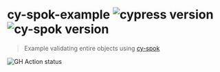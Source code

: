 # cy-spok-example ![cypress version](https://img.shields.io/badge/cypress-9.7.0-brightgreen) ![cy-spok version](https://img.shields.io/badge/cy--spok-1.7.0-brightgreen)
> Example validating entire objects using [cy-spok](https://github.com/bahmutov/cy-spok)

![GH Action status](https://github.com/bahmutov/cy-spok-example/workflows/tests/badge.svg?branch=master)
